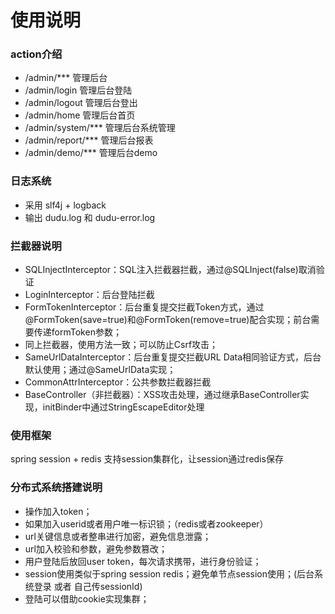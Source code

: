 # 使用说明

### action介绍

* /admin/*** 管理后台
* /admin/login 管理后台登陆
* /admin/logout 管理后台登出
* /admin/home 管理后台首页
* /admin/system/*** 管理后台系统管理
* /admin/report/*** 管理后台报表
* /admin/demo/*** 管理后台demo

### 日志系统
* 采用 slf4j + logback 
* 输出 dudu.log 和 dudu-error.log 

### 拦截器说明
* SQLInjectInterceptor：SQL注入拦截器拦截，通过@SQLInject(false)取消验证
* LoginInterceptor：后台登陆拦截
* FormTokenInterceptor：后台重复提交拦截Token方式，通过@FormToken(save=true)和@FormToken(remove=true)配合实现；前台需要传递formToken参数；
* 同上拦截器，使用方法一致；可以防止Csrf攻击；
* SameUrlDataInterceptor：后台重复提交拦截URL Data相同验证方式，后台默认使用；通过@SameUrlData实现；
* CommonAttrInterceptor：公共参数拦截器拦截
* BaseController（非拦截器）：XSS攻击处理，通过继承BaseController实现，initBinder中通过StringEscapeEditor处理

### 使用框架 
spring session + redis 支持session集群化，让session通过redis保存

### 分布式系统搭建说明
* 操作加入token；
* 如果加入userid或者用户唯一标识锁；（redis或者zookeeper）
* url关键信息或者整串进行加密，避免信息泄露；
* url加入校验和参数，避免参数篡改；
* 用户登陆后放回user token，每次请求携带，进行身份验证；
* session使用类似于spring session redis；避免单节点session使用；(后台系统登录 或者 自己传sessionId)
* 登陆可以借助cookie实现集群；